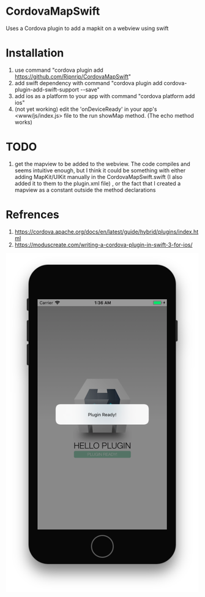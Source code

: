 # CordovaMapSwift
Uses a Cordova plugin to add a mapkit on a webview using swift

# Installation
1. use command "cordova plugin add https://github.com/Ripnrip/CordovaMapSwift"
2. add swift dependency with command "cordova plugin add cordova-plugin-add-swift-support --save"
3. add ios as a platform to your app with command  "cordova platform add ios"
4. (not yet working) edit the 'onDeviceReady' in your app's  <www/js/index.js> file to the run showMap method. (The echo method works)

# TODO
1. get the mapview to be added to the webview. The code compiles and seems intuitive enough, but I think it could be something with either adding MapKit/UIKit manually in the CordovaMapSwift.swift (I also added it to them to the plugin.xml file) , or the fact that I created a mapview as a constant outside the method declarations

# Refrences
1. https://cordova.apache.org/docs/en/latest/guide/hybrid/plugins/index.html
2. https://moduscreate.com/writing-a-cordova-plugin-in-swift-3-for-ios/ 

![Alt text](/1.png?raw=true "Image")


